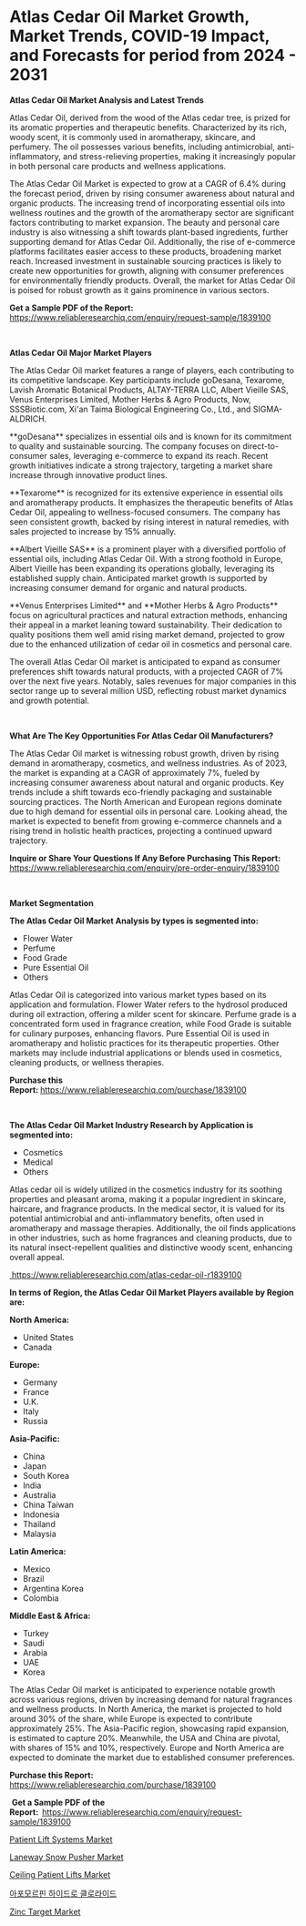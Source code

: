 <p><h1>Atlas Cedar Oil Market Growth, Market Trends, COVID-19 Impact, and Forecasts for period from 2024 - 2031</h1></p><p><strong>Atlas Cedar Oil Market Analysis and Latest Trends</strong></p>
<p><p>Atlas Cedar Oil, derived from the wood of the Atlas cedar tree, is prized for its aromatic properties and therapeutic benefits. Characterized by its rich, woody scent, it is commonly used in aromatherapy, skincare, and perfumery. The oil possesses various benefits, including antimicrobial, anti-inflammatory, and stress-relieving properties, making it increasingly popular in both personal care products and wellness applications.</p><p>The Atlas Cedar Oil Market is expected to grow at a CAGR of 6.4% during the forecast period, driven by rising consumer awareness about natural and organic products. The increasing trend of incorporating essential oils into wellness routines and the growth of the aromatherapy sector are significant factors contributing to market expansion. The beauty and personal care industry is also witnessing a shift towards plant-based ingredients, further supporting demand for Atlas Cedar Oil. Additionally, the rise of e-commerce platforms facilitates easier access to these products, broadening market reach. Increased investment in sustainable sourcing practices is likely to create new opportunities for growth, aligning with consumer preferences for environmentally friendly products. Overall, the market for Atlas Cedar Oil is poised for robust growth as it gains prominence in various sectors.</p></p>
<p><strong>Get a Sample PDF of the Report:&nbsp;</strong> <a href="https://www.reliableresearchiq.com/enquiry/request-sample/1839100?utm_campaign=99&utm_medium=2&utm_source=Github&utm_content=ia&utm_term=11112024&utm_id=atlas-cedar-oil">https://www.reliableresearchiq.com/enquiry/request-sample/1839100</a></p>
<p>&nbsp;</p>
<p><strong>Atlas Cedar Oil Major Market Players</strong></p>
<p><p>The Atlas Cedar Oil market features a range of players, each contributing to its competitive landscape. Key participants include goDesana, Texarome, Lavish Aromatic Botanical Products, ALTAY-TERRA LLC, Albert Vieille SAS, Venus Enterprises Limited, Mother Herbs & Agro Products, Now, SSSBiotic.com, Xi'an Taima Biological Engineering Co., Ltd., and SIGMA-ALDRICH.</p><p>**goDesana** specializes in essential oils and is known for its commitment to quality and sustainable sourcing. The company focuses on direct-to-consumer sales, leveraging e-commerce to expand its reach. Recent growth initiatives indicate a strong trajectory, targeting a market share increase through innovative product lines.</p><p>**Texarome** is recognized for its extensive experience in essential oils and aromatherapy products. It emphasizes the therapeutic benefits of Atlas Cedar Oil, appealing to wellness-focused consumers. The company has seen consistent growth, backed by rising interest in natural remedies, with sales projected to increase by 15% annually.</p><p>**Albert Vieille SAS** is a prominent player with a diversified portfolio of essential oils, including Atlas Cedar Oil. With a strong foothold in Europe, Albert Vieille has been expanding its operations globally, leveraging its established supply chain. Anticipated market growth is supported by increasing consumer demand for organic and natural products.</p><p>**Venus Enterprises Limited** and **Mother Herbs & Agro Products** focus on agricultural practices and natural extraction methods, enhancing their appeal in a market leaning toward sustainability. Their dedication to quality positions them well amid rising market demand, projected to grow due to the enhanced utilization of cedar oil in cosmetics and personal care.</p><p>The overall Atlas Cedar Oil market is anticipated to expand as consumer preferences shift towards natural products, with a projected CAGR of 7% over the next five years. Notably, sales revenues for major companies in this sector range up to several million USD, reflecting robust market dynamics and growth potential.</p></p>
<p>&nbsp;</p>
<p><strong>What Are The Key Opportunities For Atlas Cedar Oil Manufacturers?</strong></p>
<p><p>The Atlas Cedar Oil market is witnessing robust growth, driven by rising demand in aromatherapy, cosmetics, and wellness industries. As of 2023, the market is expanding at a CAGR of approximately 7%, fueled by increasing consumer awareness about natural and organic products. Key trends include a shift towards eco-friendly packaging and sustainable sourcing practices. The North American and European regions dominate due to high demand for essential oils in personal care. Looking ahead, the market is expected to benefit from growing e-commerce channels and a rising trend in holistic health practices, projecting a continued upward trajectory.</p></p>
<p><strong>Inquire or Share Your Questions If Any Before Purchasing This Report:</strong> <a href="https://www.reliableresearchiq.com/enquiry/pre-order-enquiry/1839100?utm_campaign=99&utm_medium=2&utm_source=Github&utm_content=ia&utm_term=11112024&utm_id=atlas-cedar-oil">https://www.reliableresearchiq.com/enquiry/pre-order-enquiry/1839100</a></p>
<p>&nbsp;</p>
<p><strong>Market Segmentation</strong></p>
<p><strong>The Atlas Cedar Oil Market Analysis by types is segmented into:</strong></p>
<p><ul><li>Flower Water</li><li>Perfume</li><li>Food Grade</li><li>Pure Essential Oil</li><li>Others</li></ul></p>
<p><p>Atlas Cedar Oil is categorized into various market types based on its application and formulation. Flower Water refers to the hydrosol produced during oil extraction, offering a milder scent for skincare. Perfume grade is a concentrated form used in fragrance creation, while Food Grade is suitable for culinary purposes, enhancing flavors. Pure Essential Oil is used in aromatherapy and holistic practices for its therapeutic properties. Other markets may include industrial applications or blends used in cosmetics, cleaning products, or wellness therapies.</p></p>
<p><strong>Purchase this Report:&nbsp;</strong><a href="https://www.reliableresearchiq.com/purchase/1839100?utm_campaign=99&utm_medium=2&utm_source=Github&utm_content=ia&utm_term=11112024&utm_id=atlas-cedar-oil">https://www.reliableresearchiq.com/purchase/1839100</a></p>
<p>&nbsp;</p>
<p><strong>The Atlas Cedar Oil Market Industry Research by Application is segmented into:</strong></p>
<p><ul><li>Cosmetics</li><li>Medical</li><li>Others</li></ul></p>
<p><p>Atlas cedar oil is widely utilized in the cosmetics industry for its soothing properties and pleasant aroma, making it a popular ingredient in skincare, haircare, and fragrance products. In the medical sector, it is valued for its potential antimicrobial and anti-inflammatory benefits, often used in aromatherapy and massage therapies. Additionally, the oil finds applications in other industries, such as home fragrances and cleaning products, due to its natural insect-repellent qualities and distinctive woody scent, enhancing overall appeal.</p></p>
<p><a href="https://www.reliableresearchiq.com/atlas-cedar-oil-r1839100?utm_campaign=99&utm_medium=2&utm_source=Github&utm_content=ia&utm_term=11112024&utm_id=atlas-cedar-oil">&nbsp;https://www.reliableresearchiq.com/atlas-cedar-oil-r1839100</a></p>
<p><strong>In terms of Region, the Atlas Cedar Oil Market Players available by Region are:</strong></p>
<p>
    <p> <strong> North America: </strong>
        <ul>
            <li>United States</li>
            <li>Canada</li>
        </ul>
        </p> 
    <p> <strong> Europe: </strong>
        <ul>
            <li>Germany</li>
            <li>France</li>
            <li>U.K.</li>
            <li>Italy</li>
            <li>Russia</li>
        </ul>
        </p> 
    <p> <strong> Asia-Pacific: </strong>
        <ul>
            <li>China</li>
            <li>Japan</li>
            <li>South Korea</li>
            <li>India</li>
            <li>Australia</li>
            <li>China Taiwan</li>
            <li>Indonesia</li>
            <li>Thailand</li>
            <li>Malaysia</li>
        </ul>
        </p> 
    <p> <strong> Latin America: </strong>
        <ul>
            <li>Mexico</li>
            <li>Brazil</li>
            <li>Argentina Korea</li>
            <li>Colombia</li>
        </ul>
        </p> 
    <p> <strong> Middle East & Africa: </strong>
        <ul>
            <li>Turkey</li>
            <li>Saudi</li>
            <li>Arabia</li>
            <li>UAE</li>
            <li>Korea</li>
        </ul>
    </p>
    </p>
<p><p>The Atlas Cedar Oil market is anticipated to experience notable growth across various regions, driven by increasing demand for natural fragrances and wellness products. In North America, the market is projected to hold around 30% of the share, while Europe is expected to contribute approximately 25%. The Asia-Pacific region, showcasing rapid expansion, is estimated to capture 20%. Meanwhile, the USA and China are pivotal, with shares of 15% and 10%, respectively. Europe and North America are expected to dominate the market due to established consumer preferences.</p></p>
<p><strong>Purchase this Report: </strong><a href="https://www.reliableresearchiq.com/purchase/1839100?utm_campaign=99&utm_medium=2&utm_source=Github&utm_content=ia&utm_term=11112024&utm_id=atlas-cedar-oil">https://www.reliableresearchiq.com/purchase/1839100</a></p>
<p>&nbsp;<strong>Get a Sample PDF of the Report:&nbsp;&nbsp;</strong><a href="https://www.reliableresearchiq.com/enquiry/request-sample/1839100?utm_campaign=99&utm_medium=2&utm_source=Github&utm_content=ia&utm_term=11112024&utm_id=atlas-cedar-oil">https://www.reliableresearchiq.com/enquiry/request-sample/1839100</a></p>
<p><strong></strong></p>
<p><p><a href="https://issuu.com/reportprime-2/docs/patient-lift-systems-market-size-20_9f53851b4c1eac?utm_campaign=99&utm_medium=2&utm_source=Github&utm_content=ia&utm_term=11112024&utm_id=atlas-cedar-oil">Patient Lift Systems Market</a></p><p><a href="https://www.linkedin.com/pulse/strategic-roadmap-global-laneway-snow-pusher-market-insights-opportunities-61sce?utm_campaign=99&utm_medium=2&utm_source=Github&utm_content=ia&utm_term=11112024&utm_id=atlas-cedar-oil">Laneway Snow Pusher Market</a></p><p><a href="https://issuu.com/reportprime-2/docs/ceiling-patient-lifts-market-size-2_87ddc0dfcca32e?utm_campaign=99&utm_medium=2&utm_source=Github&utm_content=ia&utm_term=11112024&utm_id=atlas-cedar-oil">Ceiling Patient Lifts Market</a></p><p><a href="https://github.com/sougarounis/Market-Research-Report-List-6/blob/main/185592723566.md?utm_campaign=99&utm_medium=2&utm_source=Github&utm_content=ia&utm_term=11112024&utm_id=atlas-cedar-oil">아포모르핀 하이드로 클로라이드</a></p><p><a href="https://github.com/danyelltzmol/Market-Research-Report-List-1/blob/main/zinc-target-market.md?utm_campaign=99&utm_medium=2&utm_source=Github&utm_content=ia&utm_term=11112024&utm_id=atlas-cedar-oil">Zinc Target Market</a></p></p>